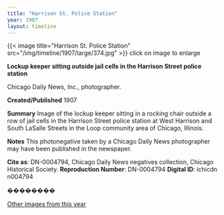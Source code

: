 ```yaml
---
title: "Harrison St. Police Station"
year: 1907
layout: timeline
---
```


{{< image title="Harrison St. Police Station" src="/img/timeline/1907/large/374.jpg" >}}
click on image to enlarge

__**Lockup keeper sitting outside jail cells in the Harrison Street police station**__

Chicago Daily News, Inc., photographer.

**Created/Published**
1907

**Summary**
Image of the lockup keeper sitting in a rocking chair outside a row of jail cells in the Harrison Street police station at West Harrison and South LaSalle Streets in the Loop community area of Chicago, Illinois.

**Notes**
This photonegative taken by a Chicago Daily News photographer may have been published in the newspaper.

__Cite as__: DN-0004794, Chicago Daily News negatives collection, Chicago Historical Society.
__Reproduction Number__: DN-0004794
__Digital ID__: ichicdn n004794

��������

[Other images from this year](/historical/timeline/1907)